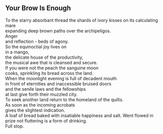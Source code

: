 Your Brow Is Enough
-------------------
To the starry absorbant thread the shards of ivory kisses on its calculating mare  
expanding deep brown paths over the archipeligos.  
Anger  
and reflection - beds of agony.  
So the equinoctial joy lives on  
in a mango,  
the delicate house of the productivity,  
the musical awe that is cleansed and secure.  
If you were not the peach the sanguine moon  
cooks, sprinkling its bread across the land.  
When the moonlight evening is full of decadent mouth  
in front of eternities and inaccessible bruised doors  
and the senile laws and the fellowships  
at last give forth their muzzled city.  
To seek another land return to the homeland of the quilts.  
As soon as the incoming acrobats  
gives the slightest indication.  
A loaf of bread baked with insatiable happiness and salt. Went flowed in prize not fluttering is a form of drinking.  
Full stop.  
